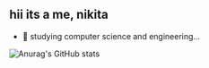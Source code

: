 ## hii its a me, nikita

- 🌱 studying computer science and engineering...



![Anurag's GitHub stats](https://github-readme-stats.vercel.app/api?username=samiha-nowrin&show_icons=true&theme=algolia)
